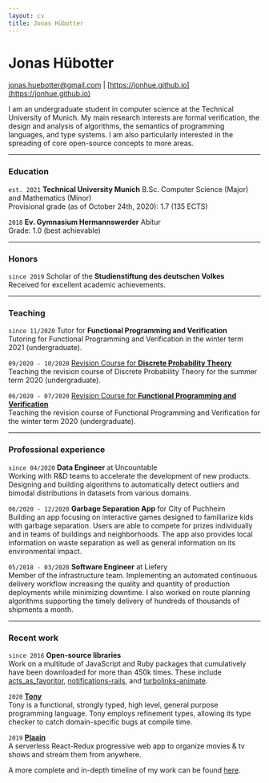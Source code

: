 ```yaml
---
layout: cv
title: Jonas Hübotter
---
```


# Jonas Hübotter

[jonas.huebotter@gmail.com](mailto:jonas.huebotter@gmail.com) | [https://jonhue.github.io](https://jonhue.github.io)

I am an undergraduate student in computer science at the Technical University of
Munich. My main research interests are formal verification, the design and analysis of
algorithms, the semantics of programming languages, and type systems.
I am also particularly interested in the spreading of core open-source
concepts to more areas.

---

### Education

`est. 2021` **Technical University Munich**
B.Sc. Computer Science (Major) and Mathematics (Minor)
<br/>
Provisional grade (as of October 24th, 2020): 1.7 (135 ECTS)

`2018` **Ev. Gymnasium Hermannswerder**
Abitur
<br/>
Grade: 1.0 (best achievable)

---

### Honors

`since 2019` Scholar of the **Studienstiftung des deutschen Volkes**
<br/>
Received for excellent academic achievements.

---

### Teaching

`since 11/2020` Tutor for **Functional Programming and Verification**
<br/>
Tutoring for Functional Programming and Verification in the winter term 2021 (undergraduate).

`09/2020 - 10/2020` [Revision Course for **Discrete Probability Theory**](https://jonhue.github.io/teaching-dwt-rev/)
<br/>
Teaching the revision course of Discrete Probability Theory for the
summer term 2020 (undergraduate).

`06/2020 - 07/2020` [Revision Course for **Functional Programming and Verification**](https://jonhue.github.io/teaching-fpv-rev/)
<br/>
Teaching the revision course of Functional Programming and Verification for the
winter term 2020 (undergraduate).

---

### Professional experience

`since 04/2020` **Data Engineer** at Uncountable
<br/>
Working with R&D teams to accelerate the development of new products. Designing
and building algorithms to automatically detect outliers and bimodal
distributions in datasets from various domains.

`06/2020 - 12/2020` **Garbage Separation App** for City of Puchheim
<br/>
Building an app focusing on interactive games designed to familiarize kids with
garbage separation. Users are able to compete for prizes individually and in
teams of buildings and neighborhoods. The app also provides local information on
waste separation as well as general information on its environmental impact.

`05/2018 - 03/2020` **Software Engineer** at Liefery
<br/>
Member of the infrastructure team. Implementing an automated continuous
delivery workflow increasing the quality and quantity of production
deployments while minimizing downtime. I also worked on route planning algorithms
supporting the timely delivery of hundreds of thousands of shipments a month.

---

### Recent work

`since 2016` **Open-source libraries**
<br/>
Work on a multitude of JavaScript and Ruby packages that cumulatively have
been downloaded for more than 450k times. These include
[acts_as_favoritor](https://github.com/jonhue/acts_as_favoritor),
[notifications-rails](https://github.com/jonhue/notifications-rails), and
[turbolinks-animate](https://github.com/jonhue/turbolinks-animate).

`2020` [**Tony**](https://github.com/tony-lang/tony)
<br/>
Tony is a functional, strongly typed, high level, general purpose programming
language. Tony employs refinement types, allowing its type checker to catch
domain-specific bugs at compile time.

`2019` [**Plaain**](https://jonhue.github.io/plaain)
<br/>
A serverless React-Redux progressive web app to organize movies & tv shows and
stream them from anywhere.

A more complete and in-depth timeline of my work can be found [here](work).
